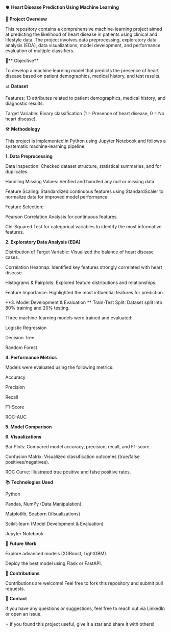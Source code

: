 🫀 **Heart Disease Prediction Using Machine Learning**

📄 **Project Overview**

This repository contains a comprehensive machine-learning project aimed at predicting the likelihood of heart disease in patients using clinical and lifestyle data. The project involves data preprocessing, exploratory data analysis (EDA), data visualizations, model development, and performance evaluation of multiple classifiers.

🎯** Objective**

To develop a machine learning model that predicts the presence of heart disease based on patient demographics, medical history, and test results.

📊 **Dataset**

Features: 13 attributes related to patient demographics, medical history, and diagnostic results.

Target Variable: Binary classification (1 = Presence of heart disease, 0 = No heart disease).

🛠️ **Methodology**

This project is implemented in Python using Jupyter Notebook and follows a systematic machine-learning pipeline:

**1. Data Preprocessing**

Data Inspection: Checked dataset structure, statistical summaries, and for duplicates.

Handling Missing Values: Verified and handled any null or missing data.

Feature Scaling: Standardized continuous features using StandardScaler to normalize data for improved model performance.

Feature Selection:

Pearson Correlation Analysis for continuous features.

Chi-Squared Test for categorical variables to identify the most informative features.

**2. Exploratory Data Analysis (EDA)**

Distribution of Target Variable: Visualized the balance of heart disease cases.

Correlation Heatmap: Identified key features strongly correlated with heart disease.

Histograms & Pairplots: Explored feature distributions and relationships.

Feature Importance: Highlighted the most influential features for prediction.

**3. Model Development & Evaluation
**
Train-Test Split: Dataset split into 80% training and 20% testing.

Three machine-learning models were trained and evaluated:

Logistic Regression

Decision Tree

Random Forest

**4. Performance Metrics**

Models were evaluated using the following metrics:

Accuracy

Precision

Recall

F1-Score

ROC-AUC

**5. Model Comparison**

**6. Visualizations**

Bar Plots: Compared model accuracy, precision, recall, and F1-score.

Confusion Matrix: Visualized classification outcomes (true/false positives/negatives).

ROC Curve: Illustrated true positive and false positive rates.

📚 **Technologies Used**

Python

Pandas, NumPy (Data Manipulation)

Matplotlib, Seaborn (Visualizations)

Scikit-learn (Model Development & Evaluation)

Jupyter Notebook

🚀 **Future Work**

Explore advanced models (XGBoost, LightGBM).

Deploy the best model using Flask or FastAPI.

🤝 **Contributions**

Contributions are welcome! Feel free to fork this repository and submit pull requests.

📧 **Contact**

If you have any questions or suggestions, feel free to reach out via LinkedIn or open an issue.

⭐ If you found this project useful, give it a star and share it with others!



